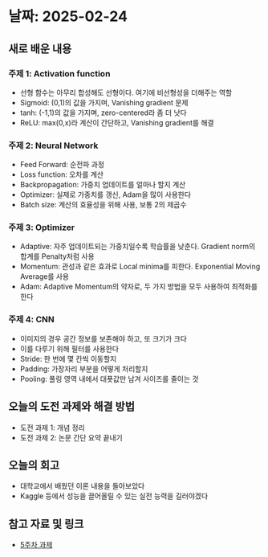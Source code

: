 # 날짜: 2025-02-24

## 새로 배운 내용
### 주제 1: Activation function
- 선형 함수는 아무리 합성해도 선형이다. 여기에 비선형성을 더해주는 역할
- Sigmoid: (0,1)의 값을 가지며, Vanishing gradient 문제
- tanh: (-1,1)의 값을 가지며, zero-centered라 좀 더 낫다
- ReLU: max(0,x)라 계산이 간단하고, Vanishing gradient를 해결

### 주제 2: Neural Network
- Feed Forward: 순전파 과정
- Loss function: 오차를 계산
- Backpropagation: 가중치 업데이트를 얼마나 할지 계산
- Optimizer: 실제로 가중치를 갱신, Adam을 많이 사용한다
- Batch size: 계산의 효율성을 위해 사용, 보통 2의 제곱수

### 주제 3: Optimizer
- Adaptive: 자주 업데이트되는 가중치일수록 학습률을 낮춘다. Gradient norm의 합계를 Penalty처럼 사용
- Momentum: 관성과 같은 효과로 Local minima를 피한다. Exponential Moving Average를 사용
- Adam: Adaptive Momentum의 약자로, 두 가지 방법을 모두 사용하여 최적화를 한다

### 주제 4: CNN
- 이미지의 경우 공간 정보를 보존해야 하고, 또 크기가 크다
- 이를 다루기 위해 필터를 사용한다
- Stride: 한 번에 몇 칸씩 이동할지
- Padding: 가장자리 부분을 어떻게 처리할지
- Pooling: 풀링 영역 내에서 대푯값만 남겨 사이즈를 줄이는 것

## 오늘의 도전 과제와 해결 방법
- 도전 과제 1: 개념 정리
- 도전 과제 2: 논문 간단 요약 끝내기

## 오늘의 회고
- 대학교에서 배웠던 이론 내용을 돌아보았다
- Kaggle 등에서 성능을 끌어올릴 수 있는 실전 능력을 길러야겠다

## 참고 자료 및 링크
- [5주차 과제](https://colab.research.google.com/drive/15EPcXKq4rmtNPZj8qPAQJyXoOHxrhoiV?usp=drive_link)
